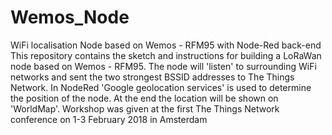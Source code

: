# Wemos_Node
WiFi localisation Node based on Wemos - RFM95 with Node-Red back-end
This repository contains the sketch and instructions for building a
LoRaWan node based on Wemos - RFM95. The node will 'listen' to surrounding
WiFi networks and sent the two strongest BSSID addresses to The Things Network.
In NodeRed 'Google geolocation services' is used to determine the position of
the node. At the end the location will be shown on 'WorldMap'.
Workshop was given at the first The Things Network conference on 1-3 February 2018
in Amsterdam
